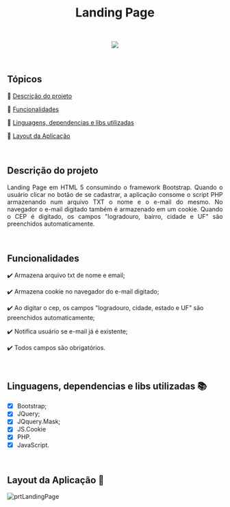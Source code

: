 <h1 align="center">Landing Page</h1>

<br>

<p align="center">
<img src="http://img.shields.io/static/v1?label=STATUS&message=CONCLUIDO&color=GREEN&style=for-the-badge"/>
</p>
 
<br>

## Tópicos 

:small_blue_diamond: [Descrição do projeto](#descrição-do-projeto)

:small_blue_diamond: [Funcionalidades](#funcionalidades)

:small_blue_diamond: [Linguagens, dependencias e libs utilizadas](#Linguagens-dependencias-e-libs-utilizadas)

:small_blue_diamond: [Layout da Aplicação](#Layout-da-Aplicação)


<br>

## Descrição do projeto 

<p align="justify">
Landing Page em HTML 5 consumindo o framework Bootstrap.
Quando o usuário clicar no botão de se cadastrar, a aplicação consome o
script PHP armazenando num arquivo TXT o nome e o e-mail do mesmo.
No navegador o e-mail digitado também é armazenado em um cookie.
Quando o CEP é digitado, os campos "logradouro, bairro, cidade e UF" são preenchidos automaticamente.
</p>

<br>

## Funcionalidades
:heavy_check_mark: Armazena arquivo txt de nome e email;

:heavy_check_mark: Armazena cookie no navegador do e-mail digitado;

:heavy_check_mark: Ao digitar o cep, os campos "logradouro, cidade, estado e UF" são preenchidos automaticamente;

:heavy_check_mark: Notifica usuário se e-mail já é existente;

:heavy_check_mark: Todos campos são obrigatórios.

<br>


## Linguagens, dependencias e libs utilizadas :books:

- [X] Bootstrap;
- [X] JQuery;
- [X] JQquery.Mask;
- [X] JS.Cookie
- [X] PHP.
- [X] JavaScript.

<br>

## Layout da Aplicação :dash:
![prtLandingPage](https://user-images.githubusercontent.com/106935816/200550840-b0dea1ab-ed8c-4764-b4e6-4f3c3f44ce23.png)



